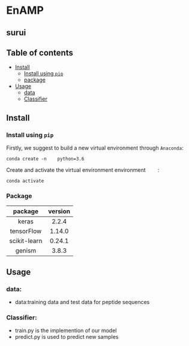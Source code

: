 # EnAMP
## surui 

## Table of contents
* [Install](#Install)
	* [Install using `pip`](#Install)
	* [package](#Package)
* [Usage](#Usage)
  	* [data](#data)
	* [Classifier](#Classifier) 
## Install
### Install using `pip`

Firstly, we suggest to build a new virtual environment through `Anaconda`:
```
conda create -n    python=3.6
```
Create and activate the virtual environment environment `    `:
```
conda activate  
```
### Package
| package | version |
| :----: | :----: |
| keras  | 2.2.4 |
| tensorFlow | 1.14.0 |
| scikit-learn | 0.24.1 |
| genism | 3.8.3 |
## Usage
### data:
  * data:training data and test data for peptide sequences
### Classifier:
  * train.py is the implemention of our model
  * predict.py is used to predict new samples
